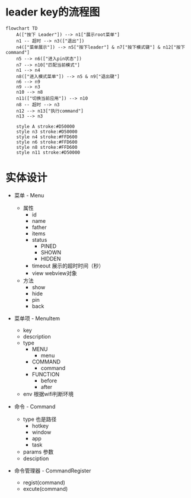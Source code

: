 # leader key的流程图

```mermaid
flowchart TD
    A(["按下 Leader"]) --> n1["展示root菜单"]
    n1 -- 超时 --> n3(["退出"])
    n4(["菜单展示"]) --> n5["按下leader"] & n7["按下模式键"] & n12["按下command"]
    n5 --> n6(["进入pin状态"])
    n7 --> n10["匹配当前模式"]
    n1 --> n4
    n8(["进入模式菜单"]) --> n5 & n9["退出键"]
    n6 --> n9
    n9 --> n3
    n10 --> n8
    n11(["切换当前应用"]) --> n10
    n8 -- 超时 --> n3
    n12 --> n13["执行command"]
    n13 --> n3

    style A stroke:#D50000
    style n3 stroke:#D50000
    style n4 stroke:#FFD600
    style n6 stroke:#FFD600
    style n8 stroke:#FFD600
    style n11 stroke:#D50000
```

# 实体设计

* 菜单 - Menu
  * 属性
    * id
    * name
    * father
    * items
    * status
      * PINED
      * SHOWN
      * HIDDEN
    * timeout 展示的超时时间（秒）
    * view webview对象
  * 方法
    * show
    * hide
    * pin
    * back

* 菜单项 - MenuItem
  * key
  * description
  * type
    * MENU
      * menu
    * COMMAND
      * command
    * FUNCTION
      * before
      * after
  * env 根据wifi判断环境

* 命令 - Command
  * type 也是路径
    * hotkey
    * window
    * app
    * task
  * params 参数
  * desciption

* 命令管理器 - CommandRegister
  * regist(command)
  * excute(command)
